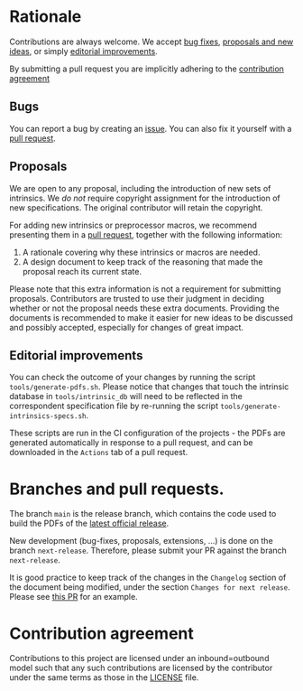 # Rationale

Contributions are always welcome. We accept [bug fixes](#bugs),
[proposals and new ideas](#proposal), or simply [editorial
improvements](#editorial-improvements).

By submitting a pull request you are implicitly adhering to the
[contribution agreement](#contribution-agreement)

## Bugs

You can report a bug by creating an
[issue](https://github.com/ARM-software/acle/issues). You can also fix
it yourself with a [pull
request](https://github.com/ARM-software/acle/pulls).

## Proposals

We are open to any proposal, including the introduction of new sets of
intrinsics. We _do not_ require copyright assignment for the
introduction of new specifications. The original contributor will
retain the copyright.

For adding new intrinsics or preprocessor macros, we recommend
presenting them in a [pull
request](https://github.com/ARM-software/acle/pulls), together with
the following information:

1. A rationale covering why these intrinsics or macros are needed.
2. A design document to keep track of the reasoning that made the
   proposal reach its current state.

Please note that this extra information is not a requirement for
submitting proposals. Contributors are trusted to use their judgment
in deciding whether or not the proposal needs these extra
documents. Providing the documents is recommended to make it easier
for new ideas to be discussed and possibly accepted, especially for
changes of great impact.

## Editorial improvements

You can check the outcome of your changes by running the script
`tools/generate-pdfs.sh`. Please notice that changes that touch the
intrinsic database in `tools/intrinsic_db` will need to be reflected
in the correspondent specification file by re-running the script
`tools/generate-intrinsics-specs.sh`.

These scripts are run in the CI configuration of the projects - the
PDFs are generated automatically in response to a pull request, and
can be downloaded in the `Actions` tab of a pull request.

# Branches and pull requests.

The branch `main` is the release branch, which contains the code used
to build the PDFs of the [latest official
release](https://github.com/ARM-software/acle/releases/latest).

New development (bug-fixes, proposals, extensions, ...) is done on the
branch `next-release`. Therefore, please submit your PR against the
branch `next-release`.

It is good practice to keep track of the changes in the `Changelog`
section of the document being modified, under the section `Changes for
next release`. Please see [this
PR](https://github.com/ARM-software/acle/pull/19) for an example.

# Contribution agreement

Contributions to this project are licensed under an inbound=outbound
model such that any such contributions are licensed by the contributor
under the same terms as those in the [LICENSE](LICENSE) file.
